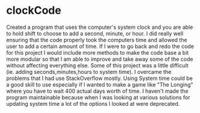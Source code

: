 # clockCode
Created a program that uses the computer's system clock and you are able to hold shift to choose to add a second, minute, or hour.
I did really well ensuring that the code properly took the computers time and allowed the user to add a certain amount of time. If I were to go back and redo the code for this project I would include more methods to make the code base a bit more modular so that I am able to improve and take away some of the code without affecting everything else. Some of this project was a little difficult (ie. adding seconds,minutes,hours to system time). I overcame the problems that I had use StackOverflow mostly. Using System time could be a good skill to use especially if I wanted to make a game like "The Longing" where you have to wait 400 actual days worth of time. I haven't made the program maintainable because when I was looking at various solutions for updating system time a lot of the options I looked at were deprecated.
